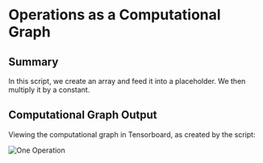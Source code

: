 # Operations as a Computational Graph

## Summary

In this script, we create an array and feed it into a placeholder.  We then multiply it by a constant.

## Computational Graph Output

Viewing the computational graph in Tensorboard, as created by the script:

![One Operation](http://fromdata.org/wp-content/uploads/2016/07/B05480_02_01.png "An Operation on a Graph")
